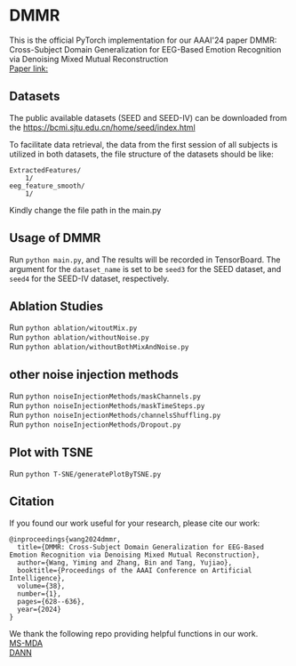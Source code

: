 # DMMR
This is the official PyTorch implementation for our AAAI'24 paper DMMR: Cross-Subject Domain Generalization for EEG-Based Emotion Recognition via Denoising Mixed Mutual Reconstruction  
[Paper link:](https://ojs.aaai.org/index.php/AAAI/article/view/27819)

## Datasets
The public available datasets (SEED and SEED-IV) can be downloaded from the https://bcmi.sjtu.edu.cn/home/seed/index.html

To facilitate data retrieval, the data from the first session of all subjects is utilized in both datasets, the file structure of the datasets should be like:
```
ExtractedFeatures/
    1/
eeg_feature_smooth/
    1/
```
Kindly change the file path in the main.py

## Usage of DMMR
Run `python main.py`, and The results will be recorded in TensorBoard.
The argument for the `dataset_name` is set to be `seed3` for the SEED dataset, and `seed4` for the SEED-IV dataset, respectively.

## Ablation Studies
Run `python ablation/witoutMix.py`  
Run `python ablation/withoutNoise.py`  
Run `python ablation/withoutBothMixAndNoise.py`  

## other noise injection methods
Run `python noiseInjectionMethods/maskChannels.py`  
Run `python noiseInjectionMethods/maskTimeSteps.py`  
Run `python noiseInjectionMethods/channelsShuffling.py`  
Run `python noiseInjectionMethods/Dropout.py`  

## Plot with TSNE
Run `python T-SNE/generatePlotByTSNE.py`  

## Citation
If you found our work useful for your research, please cite our work:
```
@inproceedings{wang2024dmmr,
  title={DMMR: Cross-Subject Domain Generalization for EEG-Based Emotion Recognition via Denoising Mixed Mutual Reconstruction},
  author={Wang, Yiming and Zhang, Bin and Tang, Yujiao},
  booktitle={Proceedings of the AAAI Conference on Artificial Intelligence},
  volume={38},
  number={1},
  pages={628--636},
  year={2024}
}
```
We thank the following repo providing helpful functions in our work.  
[MS-MDA](https://github.com/VoiceBeer/MS-MDA)  
[DANN](https://github.com/fungtion/DANN) 


